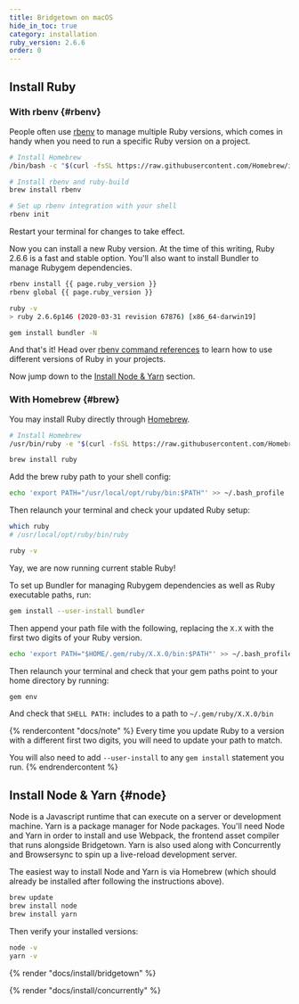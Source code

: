```yaml
---
title: Bridgetown on macOS
hide_in_toc: true
category: installation
ruby_version: 2.6.6
order: 0
---
```


## Install Ruby

### With rbenv {#rbenv}

People often use [rbenv](https://github.com/rbenv/rbenv) to manage multiple
Ruby versions, which comes in handy when you need to run a specific Ruby version on a project.

```sh
# Install Homebrew
/bin/bash -c "$(curl -fsSL https://raw.githubusercontent.com/Homebrew/install/master/install.sh)"

# Install rbenv and ruby-build
brew install rbenv

# Set up rbenv integration with your shell
rbenv init
```

Restart your terminal for changes to take effect.

Now you can install a new Ruby version. At the time of this writing, Ruby 2.6.6 is a fast and stable option. You'll also want to install Bundler to manage Rubygem dependencies.

```sh
rbenv install {{ page.ruby_version }}
rbenv global {{ page.ruby_version }}

ruby -v
> ruby 2.6.6p146 (2020-03-31 revision 67876) [x86_64-darwin19]

gem install bundler -N
```

And that's it! Head over [rbenv command references](https://github.com/rbenv/rbenv#command-reference) to learn how to use different versions of Ruby in your projects.

Now jump down to the [Install Node & Yarn](#node) section.

### With Homebrew {#brew}

You may install Ruby directly through [Homebrew](https://brew.sh).

```sh
# Install Homebrew
/usr/bin/ruby -e "$(curl -fsSL https://raw.githubusercontent.com/Homebrew/install/master/install)"

brew install ruby
```

Add the brew ruby path to your shell config:

```sh
echo 'export PATH="/usr/local/opt/ruby/bin:$PATH"' >> ~/.bash_profile
```

Then relaunch your terminal and check your updated Ruby setup:

```sh
which ruby
# /usr/local/opt/ruby/bin/ruby

ruby -v
```

Yay, we are now running current stable Ruby!

To set up Bundler for managing Rubygem dependencies as well as Ruby executable paths, run:

```sh
gem install --user-install bundler
```

Then append your path file with the following, replacing the `X.X` with the first two digits of your Ruby version.

```sh
echo 'export PATH="$HOME/.gem/ruby/X.X.0/bin:$PATH"' >> ~/.bash_profile
```

Then relaunch your terminal and check that your gem paths point to your home directory by running:

```sh
gem env
```

And check that `SHELL PATH:` includes to a path to `~/.gem/ruby/X.X.0/bin`

{% rendercontent "docs/note" %}
Every time you update Ruby to a version with a different first two digits, you will need to update your path to match.

You will also need to add `--user-install` to any `gem install` statement you run.
{% endrendercontent %}

## Install Node & Yarn {#node}

Node is a Javascript runtime that can execute on a server or development machine. Yarn
is a package manager for Node packages. You'll need Node and Yarn in order to install
and use Webpack, the frontend asset compiler that runs alongside Bridgetown. Yarn is
also used along with Concurrently and Browsersync to spin up a live-reload development
server.

The easiest way to install Node and Yarn is via Homebrew (which should already be installed after following the instructions above).

```sh
brew update
brew install node
brew install yarn
```

Then verify your installed versions:

```sh
node -v
yarn -v
```

{% render "docs/install/bridgetown" %}

{% render "docs/install/concurrently" %}
